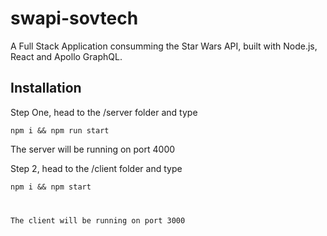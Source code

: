# swapi-sovtech

A Full Stack Application consumming the Star Wars API, built with Node.js, React and Apollo GraphQL.


<h2>Installation</h2>

Step One, head to the /server folder and type

<code>npm i && npm run start</code>

The server will be running on port 4000

Step 2, head to the /client folder and type

<code>npm i && npm start</dode>

The client will be running on port 3000
